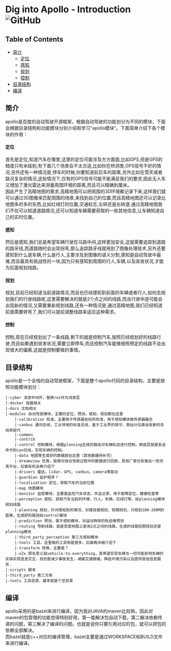 # Dig into Apollo - Introduction ![GitHub](https://img.shields.io/github/license/daohu527/Dig-into-Apollo.svg?style=popout)

## Table of Contents
- [简介](#introduction)
    - [定位](#localization)
    - [感知](#perception)
    - [规划](#planning)
    - [控制](#control)
- [目录结构](#content)
- [编译](#compile)

<a name="localization" />

## 简介
apollo是百度的自动驾驶开源框架，根据自动驾驶的功能划分为不同的模块，下面会根据目录结构和功能模块分别介绍和学习"apollo模块"。下面简单介绍下各个模块的作用：  

<a name="introduction" />

#### 定位
首先是定位,知道汽车在哪里,这里的定位可能涉及方方面面,比如GPS,但是GPS的精度只有米级别,有下面几个场景会不太合适,比如你在桥洞里,GPS信号不好的情况,另外还有一种情况是,停车的时候,你要知道前后车的距离,另外比如在雪天或者路况复杂的情况,这些情况下,仅有的GPS信号可能不能满足我们的要求,因此无人车又增加了激光雷达来测量周围环境的距离,而且可以精确到厘米。  
因此产生了高精地图的需求,高精地图可以把周围的3D环境都记录下来,这样我们就可以通过3D图像来匹配周围的场景,来找到自己的位置,而且高精地图还可以记录比地图多的多的东西,比如红绿灯的位置,交通标志,左转还是右转道.通过高精地图我们不仅可以知道道路情况,还可以知道车辆需要获取的一些其他信息,让车辆知道自己的实时位置。   

<a name="perception" />

#### 感知
然后是感知,我们总是希望车辆行驶在马路中间,这样更加安全,这就需要追踪到道路的路牙线,而道路随时会出现拐弯,那么追踪路牙线就用到了图像处理技术,另外还要感知到什么是车辆,什么是行人,主要涉及到图像的语义分割,感知是自动驾驶中最难,而且最具有挑战性的一块,因为只有感知到周围的行人,车辆,以及突发状况,才能为后面规划线路。  

<a name="planning" />

#### 规划
规划,目前已经知道当前道路情况,而且也已经感知到前面的车辆或者行人,如何去规划我们的行驶线路呢,这里需要解决的就是2个点之间的线路,而且行驶中途可能会出现新的情况,又需要重新规划线路,还有一种情况是,通过高精地图,我们已经知道前面需要转弯了,我们可以提前调整线路来适应这种需求。  

<a name="control" />

#### 控制
控制,现在已经规划出了一条线路,剩下的就是控制汽车,按照已经规划好的线路行驶,而且如果遇到突发状况,需要立即停车,而且控制汽车能够按照预定的线路不会出现很大的偏离,这就是控制要做的事情。  

<a name="content" />

## 目录结构
apollo是一个全栈的自动驾驶框架，下面是整个apollo代码的目录结构，主要是按照功能模块划分：  
```
|-cyber 消息中间件，替换ros作为消息层
|-docker 容器相关
|-docs 文档相关
|-modules 自动驾驶模块，主要的定位，预测，感知，规划都在这里
    |-calibration 校准，主要用于传感器坐标的校准，用于感知模块做传感器融合
    |-canbus 通讯总线，工业领域的标准总线，鉴于工业界的保守，我估计后面会有新的总线来取代
    |-common
    |-contrib
    |-control 控制模块，根据planning生成的路径对车辆轨迹进行控制，再底层就是发送命令到can总线，实现车辆的控制。
    |-data 地图等生成好的数据放在这里（其他数据待补充）
    |-dreamview 仿真，能够对自动驾驶过程中的数据进行回放，其他厂家也有推出一些仿真平台，后面有机会再介绍下
    |-drivers 雷达，lidar，GPS, canbus，camera等驱动
    |-guardian 监护程序？
    |-localization 定位，获取汽车的当前位置
    |-map 地图模块
    |-monitor 监控模块，主要是监控汽车状态，并且记录，用于故障定位，健康检查等
    |-perception 感知，获取汽车当前的环境，行人，车辆，红绿灯等，给planning模块规划线路
    |-planning 规划，针对感知到的情况，对路径做规划，短期规划，只规划100-200M的距离，生成好的路径给control模块
    |-prediction 预测，属于感知模块，对运动物体的轨迹做预测
    |-routing 导航线路，就是百度地图上查询2点之间的线路，生成的线路短期规划还是planning模块
    |-third_party_perception 第三方感知模块
    |-tools 工具，这里面的工具倒是很多，后面再详细介绍下
    |-transform 转换，主要是？
    |-v2x 顾名思义就vehicle-to-everything，其希望实现车辆与一切可能影响车辆的实体实现信息交互，目的是减少事故发生，减缓交通拥堵，降低环境污染以及提供其他信息服务.
|-scripts 脚本
|-third_party 第三方库
|-tools 工具目录，基本就是个空目录
```

<a name="compile" />

## 编译
apollo采用的是bazel来进行编译，因为我对JAVA的maven比较熟，因此对maven的包管理的功能觉得特别好用，第一能解决包自动下载，第二解决依赖传递的问题，第三解决了编译的问题。也就是说你只要引用对应的包，就可以把包的依赖全部解决。  
而bazel就是c++对应的编译管理，bazel主要是通过WORKSPACE和BUILD文件来进行编译。  

